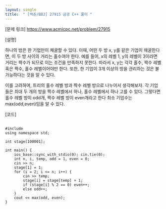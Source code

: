 ```yaml
---
layout: single
title:  " [백준/BOJ] 27915 금광 C++ 풀이 "
---
```


[문제 링크] <https://www.acmicpc.net/problem/27915>


[설명]

하나의 방은 한 기업만이 채굴할 수 있다.
이때, 어떤 두 방 x, y를 같은 기업이 채굴한다면, 이 두 방 사이의 거리는 홀수여야 한다.
예를 들어, x의 레벨 1, y의 레벨이 3이라면 거리는 짝수가 되므로 이는 조건을 만족하지 못한다.
따라서 x, y는 각각 홀수, 짝수 레벨 혹은 짝수, 홀수 레벨이어야만 한다.
또한, 한 기업이 3개 이상의 방을 관리하는 것은 불가능하다는 것을 알 수 있다.

이를 고려하여, 트리의 홀수 레벨 방과 짝수 레벨 방으로 나누어서 생각해보자.
각 기업들은 최대 두 개의 방을 짝수 레벨에서 하나, 홀수 레벨에서 하나 고를 수 있다.
그렇다면 홀수 레벨 방이 odd개, 짝수 레벨 방이 even개라고 한다 최소 기업수는 max(odd,even)임을 알 수 있다.


   
[코드]
<pre>
  <code>
#include <iostream>
using namespace std;

int stage[100001];

int main() {
    ios_base::sync_with_stdio(0); cin.tie(0);
    int n, i, temp, odd = 1, even = 0;
    cin >> n;
    stage[1] = 1;
    for (i = 2; i <= n; i++) {
        cin >> temp;
        stage[i] = stage[temp] + 1;
        if (stage[i] % 2 == 0) even++;
        else odd++;
    }
    cout << max(odd, even);
}
  </code>
</pre>

